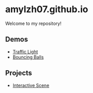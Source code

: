 # amylzh07.github.io

 Welcome to my repository!

## Demos
- [Traffic Light](traffic-light)
- [Bouncing Balls](bouncing-balls)

## Projects
- [Interactive Scene](interactive-scene)
